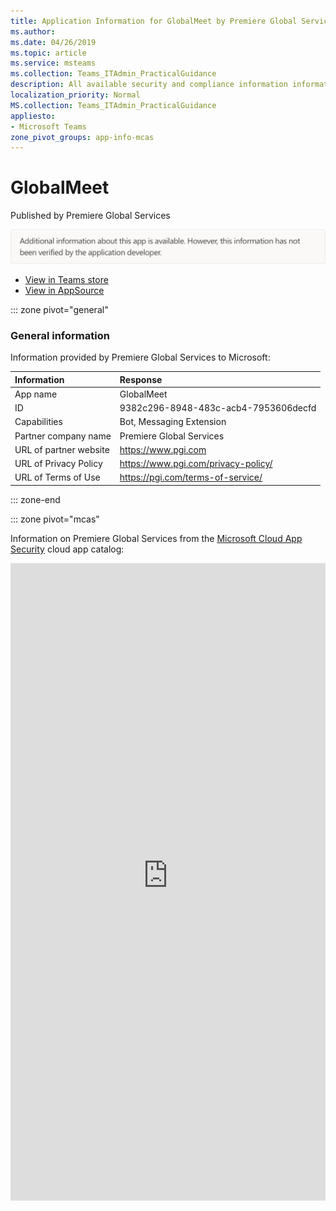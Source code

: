 ```yaml
---
title: Application Information for GlobalMeet by Premiere Global Services
ms.author: 
ms.date: 04/26/2019
ms.topic: article
ms.service: msteams
ms.collection: Teams_ITAdmin_PracticalGuidance
description: All available security and compliance information information for GlobalMeet, its data handling policies, its Microsoft Cloud App Security app catalog information, and security/compliance information in the CSA STAR registry.
localization_priority: Normal
MS.collection: Teams_ITAdmin_PracticalGuidance
appliesto:
- Microsoft Teams
zone_pivot_groups: app-info-mcas
---
```

# GlobalMeet

Published by Premiere Global Services

<img alt="Non-attested image" src="./images/unattested.png" width="650"/>

* <a href="https://teams.microsoft.com/l/app/9382c296-8948-483c-acb4-7953606decfd" target="_blank">View in Teams store</a>
* <a href="https://appsource.microsoft.com/en-us/product/office/WA104381784" target="_blank">View in AppSource</a>

::: zone pivot="general"

### General information

Information provided by Premiere Global Services to Microsoft:

| **Information** | **Response** |
|:----------------|:-------------|
| App name | GlobalMeet |
| ID | 9382c296-8948-483c-acb4-7953606decfd |
| Capabilities | Bot, Messaging Extension |
| Partner company name | Premiere Global Services |
| URL of partner website | <https://www.pgi.com> |
| URL of Privacy Policy | <https://www.pgi.com/privacy-policy/> |
| URL of Terms of Use | <https://pgi.com/terms-of-service/> |

::: zone-end


::: zone pivot="mcas"

Information on Premiere Global Services from the [Microsoft Cloud App Security](https://www.microsoft.com/en-us/enterprise-mobility-security/cloud-app-security) cloud app catalog:

<iframe height='1020' title='Microsoft Cloud App Security Information' src='https://3ca685143b5b46b4b0e5266dadf2e97c.codepen.website/#/dashboard/10537' frameborder='no'  style='width: 100%;'>

<a href="https://3ca685143b5b46b4b0e5266dadf2e97c.codepen.website/#/dashboard/10537" target="_blank">View in a new tab</a>

::: zone-end

